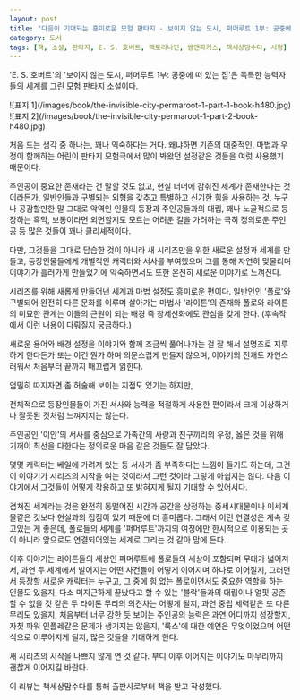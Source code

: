 ```yaml
---
layout: post
title: "다음이 기대되는 흥미로운 모험 판타지 - 보이지 않는 도시, 퍼머루트 1부: 공중에 떠 있는 집"
category: 도서
tags: [책, 소설, 판타지, E. S. 호버트, 팩토리나인, 쌤앤파커스, 책세상맘수다, 서평]
---
```


'E. S. 호버트'의
'보이지 않는 도시, 퍼머루트 1부: 공중에 떠 있는 집'은
독특한 능력자들의 세계를 그린 모험 판타지 소설이다.

<p class="center" markdown="1">
![표지 1](/images/book/the-invisible-city-permaroot-1-part-1-book-h480.jpg)
![표지 2](/images/book/the-invisible-city-permaroot-1-part-2-book-h480.jpg)
</p>

처음 드는 생각 중 하나는, 꽤나 익숙하다는 거다.
왜냐하면 기존의 대중적인, 마법과 우정이 함께하는 어린이 판타지 모험극에서 많이 봐왔던 설정같은 것들을 여럿 사용했기 때문이다.

주인공이 중요한 존재라는 건 말할 것도 없고,
현실 너머에 감춰진 세계가 존재한다는 것이라든가,
일반인들과 구별되는 외형을 갖추고 특별하고 신기한 힘을 사용하는 것,
누구나 공감할만한 말 그대로 악역인 인물의 등장과 주인공들과의 대립,
꽤나 노골적으로 등장하는 흑막,
보통이라면 외면할지도 모르는 어려운 길을 가려하는 극히 정의로운 주인공 등
많은 것들이 꽤나 클리셰적이다.

다만, 그것들을 그대로 답습한 것이 아니라
새 시리즈만을 위한 새로운 설정과 세계를 만들고,
등장인물들에게 개별적인 캐릭터와 서사를 부여했으며
그를 통해 자연히 맞물리며 이야기가 흘러가게 만들었기에
익숙하면서도 또한 온전히 새로운 이야기로 느껴진다.

시리즈를 위해 새롭게 만들어낸 세계과 마법 설정도 흥미로운 편이다.
일반인인 '폴로'와 구별되어
완전히 다른 문화를 이루며 살아가는 마법사 '라이톤'의 존재와
폴로와 라이톤의 미묘한 관계는
이들의 근원이 되는 배경 즉 창세신화에도 관심을 갖게 한다.
(후속작에서 이런 내용이 다뤄질지 궁금하다.)

새로운 용어와 배경 설정을 이야기와 함께 조금씩 풀어나가는 걸 잘 해서
설명조로 지루하게 한다든가 또는 이건 뭔가 하며 의문스럽게 만들지 않으며,
이야기의 전개도 자연스러워서 처음부터 끝까지 매끄럽게 읽힌다.

엄밀히 따지자면 좀 허술해 보이는 지점도 있기는 하지만,
<!--
폭포 유리 뒤에 숨는다는 것이 그렇다.
아무리 집이 크다고해도 그렇게 여러번 잘도 안들킨다는 것은 쫌;
-->
전체적으로 등장인물들이 가진 서사와 능력을 적절하게 사용한 편이라서
크게 이상하거나 잘못된 것처럼 느껴지지는 않는다.

주인공인 '이안'의 서사를 중심으로
가족간의 사랑과 친구끼리의 우정,
옳은 것을 위해 기꺼이 최선을 다한다는 정의로운 마음 같은 것들도 잘 담았다.

몇몇 캐릭터는 베일에 가려져 있는 등 서사가 좀 부족하다는 느낌이 들기도 하는데,
그건 이 이야기가 시리즈의 시작을 여는 것이라서 그런 것이라 그렇게 아쉽지는 않다.
다음 이야기에서 그것들이 어떻게 작용하고 또 밝혀지게 될지 기대할 수 있어서다.

겹쳐진 세계라는 것은 완전히 동떨어진 시간과 공간을 상정하는 중세시대물이나 이세계물같은 것보다 현실과의 접점이 있기 때문에 더 흥미롭다.
그래서 이런 연결성은 계속 갖고있는 게 좋은데,
폴로들의 세계를 '퍼머루트'까지의 여정에만 한시적으로 이용되는 곳이 아니라
앞으로도 연결되어있는 세계로 그리는 것 같아 맘에 든다.

이후 이야기는 라이톤들의 세상인 퍼머루트에
폴로들의 세상이 포함되며 무대가 넓어져서,
과연 두 세계에서 벌어지는 어떤 사건들이 어떻게 이어지며 하나로 이어질지,
그러면서 등장할 새로운 캐릭터는 누구고,
그 중에 힘 없는 폴로이면서도 중요한 역할을 하는 인물도 있을지,
다소 미지근하게 끝났다고 할 수 있는 '블락'들과의 대립이나
얼핏 공존할 수 없을 것 같은 두 라이톤 무리의 의견차는 어떻게 될지,
과연 중립 세력같은 또 다른 무리도 있을지,
처음부터 너무 강한 듯 보이는 주인공의 능력은 과연 어디까지 성장할지,
자칫 파워 인플레같은 문제가 생기지는 않을지,
'룩스'에 대한 예언은 무엇이었으며 어떤 식으로 이루어지게 될지,
많은 것들을 기대하게 한다.

새 시리즈의 시작을 나쁘지 않게 연 것 같다.
부디 이후 이어지는 이야기도 마무리까지 괜찮게 이어지길 바란다.



<div class="im im-info">
이 리뷰는 책세상맘수다를 통해 출판사로부터 책을 받고 작성했다.
</div>
